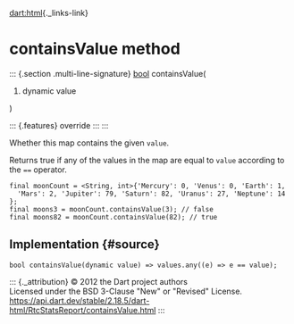 [dart:html](../../dart-html/dart-html-library){._links-link}

containsValue method
====================

::: {.section .multi-line-signature}
[bool](../../dart-core/bool-class) containsValue(

1.  dynamic value

)

::: {.features}
override
:::
:::

Whether this map contains the given `value`.

Returns true if any of the values in the map are equal to `value`
according to the `==` operator.

``` {.language-dart data-language="dart"}
final moonCount = <String, int>{'Mercury': 0, 'Venus': 0, 'Earth': 1,
  'Mars': 2, 'Jupiter': 79, 'Saturn': 82, 'Uranus': 27, 'Neptune': 14 };
final moons3 = moonCount.containsValue(3); // false
final moons82 = moonCount.containsValue(82); // true
```

Implementation {#source}
--------------

``` {.language-dart data-language="dart"}
bool containsValue(dynamic value) => values.any((e) => e == value);
```

::: {._attribution}
© 2012 the Dart project authors\
Licensed under the BSD 3-Clause \"New\" or \"Revised\" License.\
<https://api.dart.dev/stable/2.18.5/dart-html/RtcStatsReport/containsValue.html>
:::
